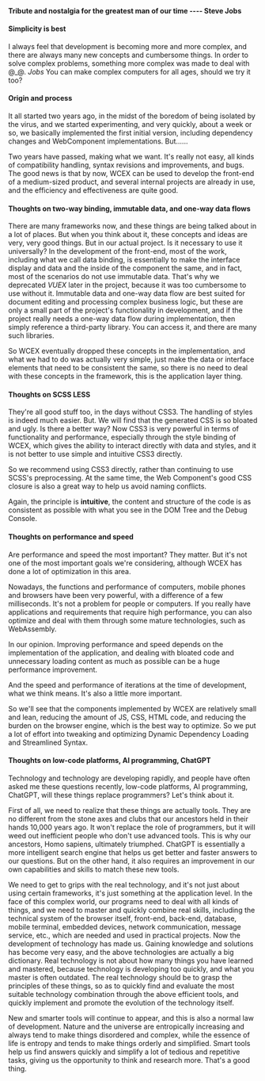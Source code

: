 <!--DESC: {icon:{name:"lightbulb_circle",pkg:"mdi",type:"filled"},id:4} -->
<p align=center><svg width=8em src="@/@wcex/doc/assets/jobs.svg" ></svg></p>

#### Tribute and nostalgia for the greatest man of our time ---- **Steve Jobs**

#### Simplicity is best

I always feel that development is becoming more and more complex, and there are always many new concepts and cumbersome things. In order to solve complex problems, something more complex was made to deal with @\_@.
_Jobs_ You can make complex computers for all ages, should we try it too?

#### Origin and process

It all started two years ago, in the midst of the boredom of being isolated by the virus, and we started experimenting, and very quickly, about a week or so, we basically implemented the first initial version, including dependency changes and WebComponent implementations. But......

Two years have passed, making what we want. It's really not easy, all kinds of compatibility handling, syntax revisions and improvements, and bugs. The good news is that by now, WCEX can be used to develop the front-end of a medium-sized product, and several internal projects are already in use, and the efficiency and effectiveness are quite good.

#### Thoughts on two-way binding, immutable data, and one-way data flows

There are many frameworks now, and these things are being talked about in a lot of places. But when you think about it, these concepts and ideas are very, very good things. But in our actual project. Is it necessary to use it universally?
In the development of the front-end, most of the work, including what we call data binding, is essentially to make the interface display and data and the inside of the component the same, and in fact, most of the scenarios do not use immutable data.
That's why we deprecated _VUEX_ later in the project, because it was too cumbersome to use without it. Immutable data and one-way data flow are best suited for document editing and processing complex business logic, but these are only a small part of the project's functionality in development, and if the project really needs a one-way data flow during implementation, then simply reference a third-party library. You can access it, and there are many such libraries.

So WCEX eventually dropped these concepts in the implementation, and what we had to do was actually very simple, just make the data or interface elements that need to be consistent the same, so there is no need to deal with these concepts in the framework, this is the application layer thing.

#### Thoughts on SCSS LESS

They're all good stuff too, in the days without CSS3. The handling of styles is indeed much easier.
But. We will find that the generated CSS is so bloated and ugly. Is there a better way?
Now CSS3 is very powerful in terms of functionality and performance, especially through the style binding of WCEX, which gives the ability to interact directly with data and styles, and it is not better to use simple and intuitive CSS3 directly.

So we recommend using CSS3 directly, rather than continuing to use SCSS's preprocessing. At the same time, the Web Component's good CSS closure is also a great way to help us avoid naming conflicts.

Again, the principle is **intuitive**, the content and structure of the code is as consistent as possible with what you see in the DOM Tree and the Debug Console.

#### Thoughts on performance and speed

Are performance and speed the most important? They matter. But it's not one of the most important goals we're considering, although WCEX has done a lot of optimization in this area.

Nowadays, the functions and performance of computers, mobile phones and browsers have been very powerful, with a difference of a few milliseconds. It's not a problem for people or computers. If you really have applications and requirements that require high performance, you can also optimize and deal with them through some mature technologies, such as WebAssembly.

In our opinion. Improving performance and speed depends on the implementation of the application, and dealing with bloated code and unnecessary loading content as much as possible can be a huge performance improvement.

And the speed and performance of iterations at the time of development, what we think means. It's also a little more important.

So we'll see that the components implemented by WCEX are relatively small and lean, reducing the amount of JS, CSS, HTML code, and reducing the burden on the browser engine, which is the best way to optimize. So we put a lot of effort into tweaking and optimizing Dynamic Dependency Loading and Streamlined Syntax.

#### Thoughts on low-code platforms, AI programming, ChatGPT

Technology and technology are developing rapidly, and people have often asked me these questions recently, low-code platforms, AI programming, ChatGPT, will these things replace programmers? Let's think about it.

First of all, we need to realize that these things are actually tools. They are no different from the stone axes and clubs that our ancestors held in their hands 10,000 years ago. It won't replace the role of programmers, but it will weed out inefficient people who don't use advanced tools. This is why our ancestors, Homo sapiens, ultimately triumphed. ChatGPT is essentially a more intelligent search engine that helps us get better and faster answers to our questions. But on the other hand, it also requires an improvement in our own capabilities and skills to match these new tools.

We need to get to grips with the real technology, and it's not just about using certain frameworks, it's just something at the application level. In the face of this complex world, our programs need to deal with all kinds of things, and we need to master and quickly combine real skills, including the technical system of the browser itself, front-end, back-end, database, mobile terminal, embedded devices, network communication, message service, etc., which are needed and used in practical projects. Now the development of technology has made us. Gaining knowledge and solutions has become very easy, and the above technologies are actually a big dictionary. Real technology is not about how many things you have learned and mastered, because technology is developing too quickly, and what you master is often outdated. The real technology should be to grasp the principles of these things, so as to quickly find and evaluate the most suitable technology combination through the above efficient tools, and quickly implement and promote the evolution of the technology itself.

New and smarter tools will continue to appear, and this is also a normal law of development. Nature and the universe are entropically increasing and always tend to make things disordered and complex, while the essence of life is entropy and tends to make things orderly and simplified. Smart tools help us find answers quickly and simplify a lot of tedious and repetitive tasks, giving us the opportunity to think and research more. That's a good thing.

